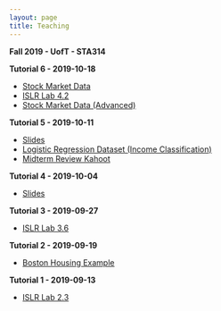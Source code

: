 ```yaml
---
layout: page
title: Teaching
---
```


**Fall 2019 - UofT - STA314**

**Tutorial 6 - 2019-10-18**
- <a href="https://daveveitch.github.io/teaching/2019F-STA314/Smarket.csv">Stock Market Data</a>
- <a href="https://daveveitch.github.io/teaching/2019F-STA314/Tutorial6.html">ISLR Lab 4.2</a>
- <a href="https://daveveitch.github.io/teaching/2019F-STA314/Smarketadvanced.csv">Stock Market Data (Advanced)</a>

**Tutorial 5 - 2019-10-11**
- <a href="https://daveveitch.github.io/teaching/2019F-STA314/Tutorial5Slides.pdf">Slides</a>
- <a href="https://daveveitch.github.io/teaching/2019F-STA314/IncomeClassification.csv">Logistic Regression Dataset (Income Classification)</a>
- <a href="https://create.kahoot.it/share/314-tutorial-5/36879df4-d041-48f6-bb2e-62037a49a356">Midterm Review Kahoot</a>

**Tutorial 4 - 2019-10-04**
- <a href="https://daveveitch.github.io/teaching/2019F-STA314/Tutorial4Slides.pdf">Slides</a>

**Tutorial 3 - 2019-09-27**
- <a href="https://daveveitch.github.io/teaching/2019F-STA314/Tutorial3.html">ISLR Lab 3.6</a>

**Tutorial 2 - 2019-09-19**
- <a href="https://daveveitch.github.io/teaching/2019F-STA314/Tutorial2.html">Boston Housing Example</a>

**Tutorial 1 - 2019-09-13**
- <a href="https://daveveitch.github.io/teaching/2019F-STA314/Tutorial1.html">ISLR Lab 2.3</a>

